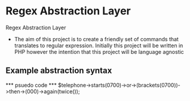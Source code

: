 # Regex Abstraction Layer
Regex Abstraction Layer

* The aim of this project is to create a friendly set of commands that translates to regular expression. 
Initially this project will be written in PHP however the intention that this project will be language agnostic

## Example abstraction syntax

*** psuedo code ***
$telephone->starts(0700)->or->(brackets(0700))->then->(000)->again(twice());
